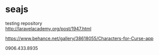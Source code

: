 # seajs 
testing repository  
http://laravelacademy.org/post/1947.html

https://www.behance.net/gallery/38618055/Characters-for-Curse-app

0906.433.8935
